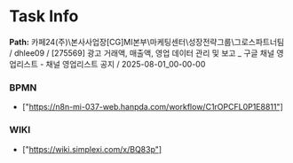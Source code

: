 # Task Info

**Path:** 카페24(주)\본사사업장\[CG]MI본부\마케팅센터\성장전략그룹\그로스파트너팀 / dhlee09 / [275569] 광고 거래액, 매출액, 영업 데이터 관리 및 보고 _ 구글 채널 영업리스트 - 채널 영업리스트 공지 / 2025-08-01_00-00-00

### BPMN
- ["https://n8n-mi-037-web.hanpda.com/workflow/C1rOPCFL0P1E8811"]

### WIKI
- ["https://wiki.simplexi.com/x/BQ83p"]

